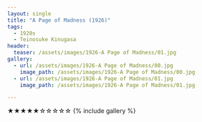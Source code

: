 ```yaml
---
layout: single
title: "A Page of Madness (1926)"
tags:
  - 1920s 
  - Teinosuke Kinugasa
header:
  teaser: /assets/images/1926-A Page of Madness/01.jpg
gallery:
  - url: /assets/images/1926-A Page of Madness/00.jpg
    image_path: /assets/images/1926-A Page of Madness/00.jpg  
  - url: /assets/images/1926-A Page of Madness/01.jpg
    image_path: /assets/images/1926-A Page of Madness/01.jpg

---
```

★★★★★☆☆☆☆☆
{% include gallery %}

